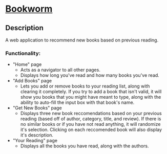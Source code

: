 # [Bookworm](https://sehgal-arjun.github.io/Bookworm)

## Description

A web application to recommend new books based on previous reading.

### Functionality:

* "Home" page
  * Acts as a navigator to all other pages.
  * Displays how long you've read and how many books you've read.
* "Add Books" page
  * Lets you add or remove books to your reading list, along with clearing it completely. If you try to add a book that isn't valid, it will show you books that you might have meant to type, along with the ability to auto-fill the input box with that book's name.
* "Get New Books" page
  * Displays three new book reccomendations based on your previous reading (based off of author, category, title, and review). If there is no similar books or if you have not read anything, it will randomize it's selection. Clicking on each reccomended book will also display it's description.
* "Your Reading" page
  * Displays all the books you have read, along with the authors.
